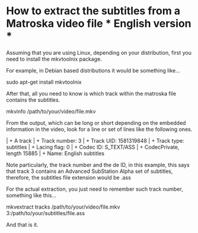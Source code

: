 How to extract the subtitles from a Matroska video file * English version *
===========================================================================

Assuming that you are using Linux, depending on your distribution, first you need to install the mkvtoolnix package.

For example, in Debian based distributions it would be something like...

sudo apt-get install mkvtoolnix

After that, all you need to know is which track within the matroska file contains the subtitles.

mkvinfo /path/to/your/video/file.mkv

From the output, which can be long or short depending on the embedded information in the video, look for a line or set of lines like the following ones.

| + A track
|  + Track number: 3
|  + Track UID: 1581319848
|  + Track type: subtitles
|  + Lacing flag: 0
|  + Codec ID: S_TEXT/ASS
|  + CodecPrivate, length 15885
|  + Name: English subtitles

Note particularly, the track number and the de ID, in this example, this says that track 3 contains an Advanced SubStation Alpha set of subtitles, therefore, the subtitles file extension would be .ass

For the actual extraction, you just need to remember such track number, something like this...

mkvextract tracks /path/to/your/video/file.mkv 3:/path/to/your/subtitles/file.ass

And that is it.
